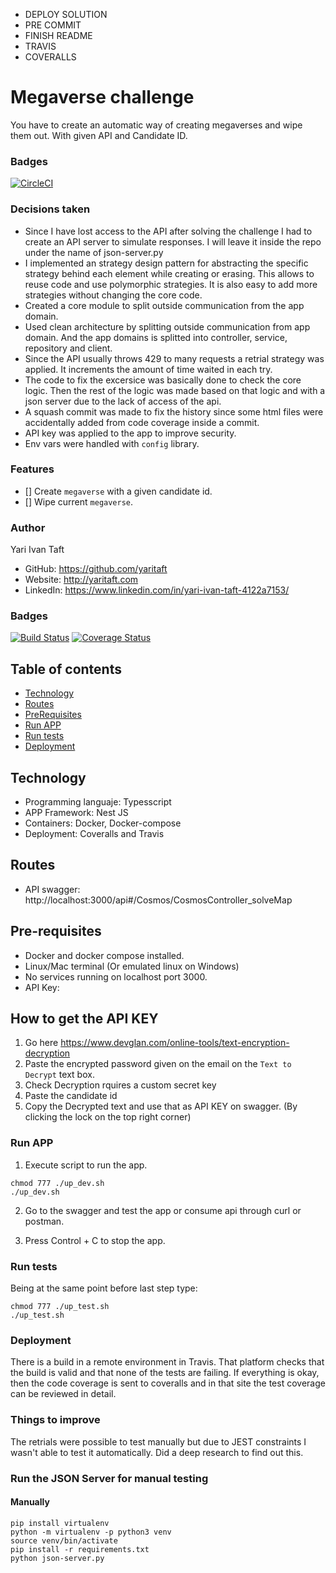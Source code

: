 - DEPLOY SOLUTION
- PRE COMMIT
- FINISH README
- TRAVIS
- COVERALLS

# Megaverse challenge

You have to create an automatic way of creating megaverses and wipe them out. With given API and Candidate ID.

### Badges

[![CircleCI](https://dl.circleci.com/status-badge/img/circleci/DVoiAwDzmMcvshPZnm3jCP/ASAErrsAbrCMQahxbmgeyR/tree/main.svg?style=svg)](https://dl.circleci.com/status-badge/redirect/circleci/DVoiAwDzmMcvshPZnm3jCP/ASAErrsAbrCMQahxbmgeyR/tree/main)

### Decisions taken

- Since I have lost access to the API after solving the challenge I had to create an API server to simulate responses. I will leave it inside the repo
  under the name of json-server.py
- I implemented an strategy design pattern for abstracting the specific strategy behind each element while creating or erasing. This allows to reuse code and use polymorphic strategies.
  It is also easy to add more strategies without changing the core code.
- Created a core module to split outside communication from the app domain.
- Used clean architecture by splitting outside communication from app domain. And the app domains is splitted into controller, service, repository and client.
- Since the API usually throws 429 to many requests a retrial strategy was applied. It increments the amount of time waited in each try.
- The code to fix the excersice was basically done to check the core logic. Then the rest of the logic was made based on that logic and with a json server due to the lack of access of the api.
- A squash commit was made to fix the history since some html files were accidentally added from code coverage inside a commit.
- API key was applied to the app to improve security.
- Env vars were handled with `config` library.

### Features

- [] Create `megaverse` with a given candidate id.
- [] Wipe current `megaverse`.

### Author

Yari Ivan Taft

- GitHub: https://github.com/yaritaft
- Website: http://yaritaft.com
- LinkedIn: https://www.linkedin.com/in/yari-ivan-taft-4122a7153/

### Badges

[![Build Status](https://travis-ci.org/yaritaft/microservices_flask_challenge_bkr.svg?branch=master&status=passed)](https://travis-ci.org/yaritaft/microservices_flask_challenge_bkr)
[![Coverage Status](https://coveralls.io/repos/github/yaritaft/microservices_flask_challenge_bkr/badge.svg?branch=master)](https://coveralls.io/github/yaritaft/microservices_flask_challenge_bkr?branch=master)

## Table of contents

- [Technology](#Technology)
- [Routes](#Routes)
- [PreRequisites](#Pre-requisites)
- [Run APP](#Run-APP)
- [Run tests](#Run-tests)
- [Deployment](#Deployment)

## Technology

- Programming languaje: Typesscript
- APP Framework: Nest JS
- Containers: Docker, Docker-compose
- Deployment: Coveralls and Travis

## Routes

- API swagger: http://localhost:3000/api#/Cosmos/CosmosController_solveMap

## Pre-requisites

- Docker and docker compose installed.
- Linux/Mac terminal (Or emulated linux on Windows)
- No services running on localhost port 3000.
- API Key:

## How to get the API KEY

1. Go here https://www.devglan.com/online-tools/text-encryption-decryption
2. Paste the encrypted password given on the email on the `Text to Decrypt` text box.
3. Check Decryption rquires a custom secret key
4. Paste the candidate id
5. Copy the Decrypted text and use that as API KEY on swagger. (By clicking the lock on the top right corner)

### Run APP

1. Execute script to run the app.

```
chmod 777 ./up_dev.sh
./up_dev.sh
```

2. Go to the swagger and test the app or consume api through curl or postman.

3. Press Control + C to stop the app.

### Run tests

Being at the same point before last step type:

```
chmod 777 ./up_test.sh
./up_test.sh
```

### Deployment

There is a build in a remote environment in Travis. That platform checks that
the build is valid and that none of the tests are failing. If everything is
okay, then the code coverage is sent to coveralls and in that site the test
coverage can be reviewed in detail.

### Things to improve

The retrials were possible to test manually but due to JEST constraints I wasn't able to test it automatically.
Did a deep research to find out this.

### Run the JSON Server for manual testing

#### Manually

```
pip install virtualenv
python -m virtualenv -p python3 venv
source venv/bin/activate
pip install -r requirements.txt
python json-server.py
```
